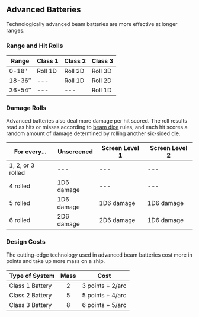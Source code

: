 Advanced Batteries
------------------

Technologically advanced beam batteries are more effective at longer ranges.

### Range and Hit Rolls

| Range  | Class 1 | Class 2 | Class 3
| ------ | ------- | ------- | -------
| 0-18″  | Roll 1D | Roll 2D | Roll 3D
| 18-36″ | ---     | Roll 1D | Roll 2D
| 36-54″ | ---     | ---     | Roll 1D

### Damage Rolls

Advanced batteries also deal more damage per hit scored. The roll results read as hits or misses according to [beam dice](BeamDice) rules, and each hit scores a random amount of damage determined by rolling another six-sided die.

| For every...      | Unscreened | Screen Level 1 | Screen Level 2
| ----------------- | ---------- | -------------- | --------------
| 1, 2, or 3 rolled | ---        | ---            | ---
| 4 rolled          | 1D6 damage | ---            | ---
| 5 rolled          | 1D6 damage | 1D6 damage     | 1D6 damage
| 6 rolled          | 2D6 damage | 2D6 damage     | 1D6 damage

### Design Costs

The cutting-edge technology used in advanced beam batteries cost more in points and take up more mass on a ship.

| Type of System  | Mass | Cost
| --------------- | :--: | ----
| Class 1 Battery | 2    | 3 points + 2/arc
| Class 2 Battery | 5    | 5 points + 4/arc
| Class 3 Battery | 8    | 6 points + 5/arc
